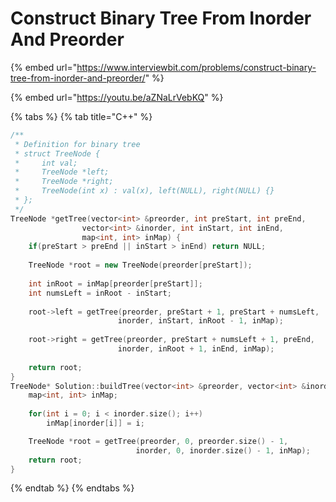 # Construct Binary Tree From Inorder And Preorder

{% embed url="https://www.interviewbit.com/problems/construct-binary-tree-from-inorder-and-preorder/" %}

{% embed url="https://youtu.be/aZNaLrVebKQ" %}

{% tabs %}
{% tab title="C++" %}
```cpp
/**
 * Definition for binary tree
 * struct TreeNode {
 *     int val;
 *     TreeNode *left;
 *     TreeNode *right;
 *     TreeNode(int x) : val(x), left(NULL), right(NULL) {}
 * };
 */
TreeNode *getTree(vector<int> &preorder, int preStart, int preEnd, 
                vector<int> &inorder, int inStart, int inEnd,
                map<int, int> inMap) {
    if(preStart > preEnd || inStart > inEnd) return NULL;
    
    TreeNode *root = new TreeNode(preorder[preStart]);
    
    int inRoot = inMap[preorder[preStart]];
    int numsLeft = inRoot - inStart;
    
    root->left = getTree(preorder, preStart + 1, preStart + numsLeft, 
                        inorder, inStart, inRoot - 1, inMap);
                        
    root->right = getTree(preorder, preStart + numsLeft + 1, preEnd,
                        inorder, inRoot + 1, inEnd, inMap);
                        
    return root;
}
TreeNode* Solution::buildTree(vector<int> &preorder, vector<int> &inorder) {
    map<int, int> inMap;
    
    for(int i = 0; i < inorder.size(); i++)
        inMap[inorder[i]] = i;

    TreeNode *root = getTree(preorder, 0, preorder.size() - 1, 
                            inorder, 0, inorder.size() - 1, inMap);        
    return root;
}

```
{% endtab %}
{% endtabs %}
